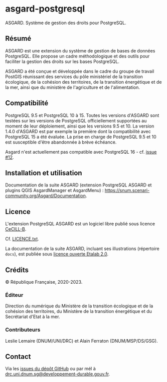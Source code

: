 # asgard-postgresql
ASGARD. Système de gestion des droits pour PostgreSQL.

## Résumé

ASGARD est une extension du système de gestion de bases de données PostgreSQL. Elle propose un cadre méthodologique et des outils pour faciliter la gestion des droits sur les bases PostgreSQL.

ASGARD a été conçue et développée dans le cadre du groupe de travail PostGIS réunissant des services du pôle ministériel de la transition écologique, de la cohésion des territoires, de la transition énergétique et de la mer, ainsi que du ministère de l'agriculture et de l'alimentation.

## Compatibilité

PostgreSQL 9.5 et PostgreSQL 10 à 15. Toutes les versions d'ASGARD sont testées sur les versions de PostgreSQL officiellement supportées au moment de leur déploiement, ainsi que les versions 9.5 et 10. La version 1.4.0 d'ASGARD est par exemple la première dont la compatibilité avec PostgreSQL 15 a été évaluée. La prise en charge de PostgreSQL 9.5 et 10 est susceptible d'être abandonnée à brève échéance.

Asgard n'est actuellement pas compatible avec PostgreSQL 16 - cf. [issue #12](https://github.com/MTES-MCT/asgard-postgresql/issues/12).

## Installation et utilisation

Documentation de la suite ASGARD (extension PostgreSQL ASGARD et plugins QGIS AsgardManager et AsgardMenu) : https://snum.scenari-community.org/Asgard/Documentation.

## Licence

L'extension PostgreSQL ASGARD est un logiciel libre publié sous licence [CeCILL-B](https://spdx.org/licenses/CECILL-B.html).

Cf. [LICENCE.txt](https://github.com/MTES-MCT/asgard-postgresql/blob/master/LICENCE.txt).

La documentation de la suite ASGARD, incluant ses illustrations (répertoire `docs`), est publiée sous [licence ouverte Etalab 2.0](https://spdx.org/licenses/etalab-2.0).

## Crédits

© République Française, 2020-2023.

### Éditeur

Direction du numérique du Ministère de la transition écologique et de la cohésion des territoires, du Ministère de la transition énergétique et du Secrétariat d'Etat à la mer.

### Contributeurs

Leslie Lemaire (DNUM/UNI/DRC) et Alain Ferraton (DNUM/MSP/DS/GSG).

## Contact

Via les [issues du dépôt GitHub](https://github.com/MTES-MCT/asgard-postgresql/issues) ou par mél à drc.uni.dnum.sg@developpement-durable.gouv.fr.

